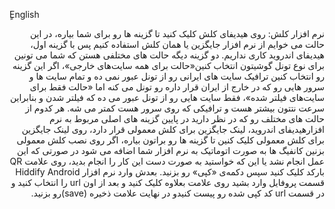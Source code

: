 ٍEnglish

<div dir=rtl>

نرم افزار کلش:
روی هیدیفای کلش کلیک کنید تا گزینه ها رو برای شما بیاره، در این حالت می خوایم از نرم افزار جایگزین یا همان کلش استفاده کنیم پس با گزینه اول، هیدیفای اندروید کاری نداریم. دو گزینه دیگه حالت های مختلفی هستن که شما می تونین برای نوع تونل گوشیتون انتخاب کنین«حالت برای همه سایت‌های خارجی»، اگر این گزینه رو انتخاب کنین ترافیک سایت های ایرانی رو از تونل عبور نمی ده و تمام سایت ها و سرور هایی رو که در خارج از ایران قرار داره رو تونل می کنه اما «حالت فقط برای سایت‌های فیلتر شده»، فقط سایت هایی رو از تونل عبور می ده که فیلتر شدن و بنابراین سرعت نتتون بیشتر هست و ترافیکی که روی سرور هست کمتر می شه.
هر کدوم از حالت های مختلف رو که در نظر دارید در پایین گزینه های اصلی مربوط به نرم افزارهیدیفای اندروید، لینک جایگزین برای کلش معمولی قرار دارد، روی لینک جایگزین برای کلش معمولی کلیک کنین تا گزینه ها رو براتون بیاره، اگر روی نصب کلش معمولی بزنین کانفیگ ها به صورت اتوماتیک به نرم افزار شما اضافه می شود در صورتی که این عمل انجام نشد یا این که خواستید به صورت دست این کار را انجام بدید، روی علامت QR بارکد کلیک کنید سپس دکمه‌ی «کپی» رو بزنید. بعدش وارد نرم افزار Hiddify Android قسمت پروفایل وارد بشید روی علامت بعلاوه کلیک کنید و بعد از اون url را انتخاب کنید و در قسمت url کد کپی شده رو پیست کنیدو در نهایت علامت ذخیره (save)رو بزنید.